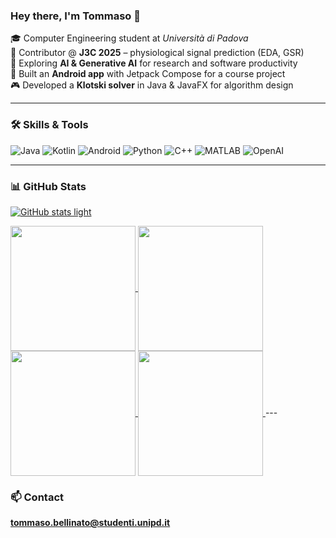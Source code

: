 ### Hey there, I'm Tommaso 👋

🎓 Computer Engineering student at *Università di Padova*  
🧠 Contributor @ **J3C 2025** – physiological signal prediction (EDA, GSR)  
🤖 Exploring **AI & Generative AI** for research and software productivity  
📱 Built an **Android app** with Jetpack Compose for a course project  
🎮 Developed a **Klotski solver** in Java & JavaFX for algorithm design  

---

### 🛠️ Skills & Tools

![Java](https://img.shields.io/badge/Java-ED8B00?style=for-the-badge&logo=java&logoColor=white)
![Kotlin](https://img.shields.io/badge/Kotlin-0095D5?style=for-the-badge&logo=kotlin&logoColor=white)
![Android](https://img.shields.io/badge/Android-3DDC84?style=for-the-badge&logo=android&logoColor=white)
![Python](https://img.shields.io/badge/Python-3776AB?style=for-the-badge&logo=python&logoColor=white)
![C++](https://img.shields.io/badge/C++-00599C?style=for-the-badge&logo=c%2b%2b&logoColor=white)
![MATLAB](https://img.shields.io/badge/MATLAB-0076A8?style=for-the-badge&logo=mathworks&logoColor=white)
![OpenAI](https://img.shields.io/badge/OpenAI-412991?style=for-the-badge&logo=openai&logoColor=white)

---

### 📊 GitHub Stats

[![GitHub stats light](https://github-readme-stats.vercel.app/api?username=bellins14&theme=catppuccin_latte&show_icons=true&count_private=true#gh-light-mode-only)](https://github.com/anuraghazra/github-readme-stats#gh-light-mode-only)


<a href="https://github.com/anuraghazra/github-readme-stats#gh-light-mode-only">
  <img height=200 align="center" src="https://github-readme-stats.vercel.app/api?username=bellins14&theme=catppuccin_latte&show_icons=true&count_private=true#gh-light-mode-only" />
</a>
<a href="https://github.com/anuraghazra/convoychat#gh-light-mode-only">
  <img height=200 align="center" src="https://github-readme-stats.vercel.app/api/top-langs?username=bellins14&layout=compact&langs_count=8&card_width=320count_private=true#gh-light-mode-only" />
</a>

<a href="https://github.com/anuraghazra/github-readme-stats#gh-dark-mode-only">
  <img height=200 align="center" src="https://github-readme-stats.vercel.app/api?username=bellins14&theme=catppuccin_mocha&show_icons=true&count_private=true#gh-light-mode-only" />
</a>
<a href="https://github.com/anuraghazra/convoychat#gh-dark-mode-only">
  <img height=200 align="center" src="https://github-readme-stats.vercel.app/api/top-langs?username=bellins14&theme=catppuccin_mocha&layout=compact&langs_count=8&card_width=320count_private=true#gh-dark-mode-only" />
</a>
---

### 📫 Contact

**tommaso.bellinato@studenti.unipd.it**



<!--
**bellins14/bellins14** is a ✨ _special_ ✨ repository because its `README.md` (this file) appears on your GitHub profile.

Here are some ideas to get you started:

- 🔭 I’m currently working on ...
- 🌱 I’m currently learning ...
- 👯 I’m looking to collaborate on ...
- 🤔 I’m looking for help with ...
- 💬 Ask me about ...
- 📫 How to reach me: ...
- 😄 Pronouns: ...
- ⚡ Fun fact: ...
-->
